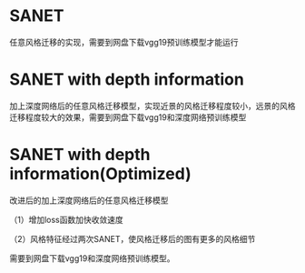 # SANET
任意风格迁移的实现，需要到网盘下载vgg19预训练模型才能运行
# SANET with depth information
加上深度网络后的任意风格迁移模型，实现近景的风格迁移程度较小，远景的风格迁移程度较大的效果，需要到网盘下载vgg19和深度网络预训练模型
# SANET with depth information(Optimized)
改进后的加上深度网络后的任意风格迁移模型

（1）增加loss函数加快收敛速度

（2）风格特征经过两次SANET，使风格迁移后的图有更多的风格细节

需要到网盘下载vgg19和深度网络预训练模型。
